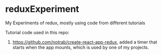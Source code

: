 # reduxExperiment
My Experiments of redux, mostly using code from different tutorials

Tutorial code used in this repo:

1. https://github.com/notrab/create-react-app-redux, added a timer that starts when the app mounts, which is 
used by one of my projects.
